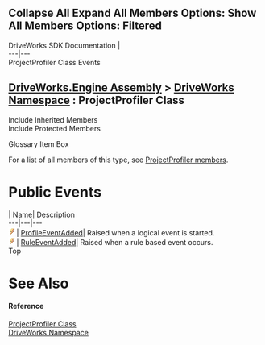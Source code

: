Collapse All Expand All Members Options: Show All  Members Options: Filtered   
---  
DriveWorks SDK Documentation  |   
---|---  
ProjectProfiler Class Events   
  
[DriveWorks.Engine Assembly](topic2156.md) > [DriveWorks Namespace](topic2159.md) : ProjectProfiler Class  
---  
  
Include Inherited Members    
Include Protected Members    


Glossary Item Box

For a list of all members of this type, see [ProjectProfiler members](topic4713.md).

# Public Events

| Name| Description  
---|---|---  
![Public Event](dotnetimages/publicEvent.gif)| [ProfileEventAdded](topic4726.md)| Raised when a logical event is started.   
![Public Event](dotnetimages/publicEvent.gif)| [RuleEventAdded](topic4727.md)| Raised when a rule based event occurs.   
Top

# See Also

#### Reference

[ProjectProfiler Class](topic4712.md)   
[DriveWorks Namespace](topic2159.md)


